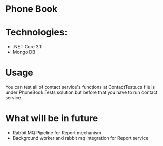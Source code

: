 # Phone Book

# Technologies:
- .NET Core 3.1
- Mongo DB

# Usage

You can test all of contact service's functions at ContactTests.cs file is under PhoneBook.Tests solution but before that you have to run contact service.

# What will be in future

- Rabbit MQ Pipeline for Report mechanism
- Background worker and rabbit mq integration for Report service
